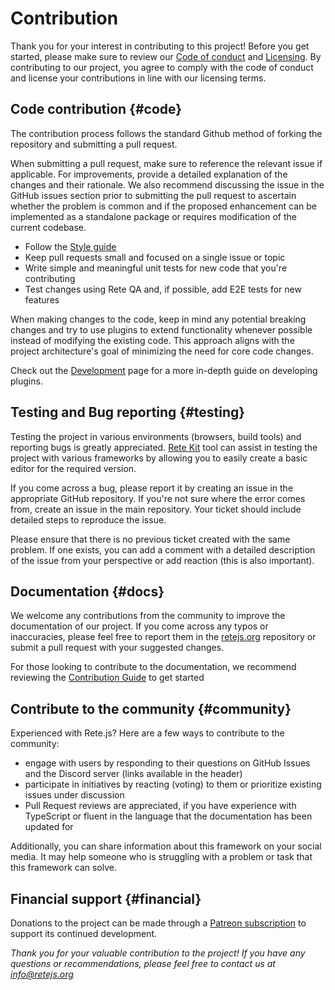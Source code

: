 # Contribution

Thank you for your interest in contributing to this project! Before you get started, please make sure to review our [Code of conduct](/docs/code-of-conduct) and [Licensing](/docs/licensing). By contributing to our project, you agree to comply with the code of conduct and license your contributions in line with our licensing terms.

## Code contribution {#code}

The contribution process follows the standard Github method of forking the repository and submitting a pull request.

When submitting a pull request, make sure to reference the relevant issue if applicable. For improvements, provide a detailed explanation of the changes and their rationale. We also recommend discussing the issue in the GitHub issues section prior to submitting the pull request to ascertain whether the problem is common and if the proposed enhancement can be implemented as a standalone package or requires modification of the current codebase.

- Follow the [Style guide](/docs/development/#style-guide)
- Keep pull requests small and focused on a single issue or topic
- Write simple and meaningful unit tests for new code that you're contributing
- Test changes using Rete QA and, if possible, add E2E tests for new features

When making changes to the code, keep in mind any potential breaking changes and try to use plugins to extend functionality whenever possible instead of modifying the existing code. This approach aligns with the project architecture's goal of minimizing the need for core code changes.

Check out the [Development](/docs/development) page for a more in-depth guide on developing plugins.

## Testing and Bug reporting {#testing}

Testing the project in various environments (browsers, build tools) and reporting bugs is greatly appreciated. [Rete Kit](/docs/development/#rete-kit) tool can assist in testing the project with various frameworks by allowing you to easily create a basic editor for the required version.

If you come across a bug, please report it by creating an issue in the appropriate GitHub repository. If you're not sure where the error comes from, create an issue in the main repository. Your ticket should include detailed steps to reproduce the issue.

Please ensure that there is no previous ticket created with the same problem. If one exists, you can add a comment with a detailed description of the issue from your perspective or add reaction (this is also important).

## Documentation {#docs}

We welcome any contributions from the community to improve the documentation of our project. If you come across any typos or inaccuracies, please feel free to report them in the [retejs.org](https://github.com/retejs/retejs.org) repository or submit a pull request with your suggested changes.

For those looking to contribute to the documentation, we recommend reviewing the [Contribution Guide](https://github.com/retejs/retejs.org/blob/main/CONTRIBUTION.md) to get started

## Contribute to the community {#community}

Experienced with Rete.js? Here are a few ways to contribute to the community:

- engage with users by responding to their questions on GitHub Issues and the Discord server (links available in the header)
- participate in initiatives by reacting (voting) to them or prioritize existing issues under discussion
- Pull Request reviews are appreciated, if you have experience with TypeScript or fluent in the language that the documentation has been updated for

Additionally, you can share information about this framework on your social media. It may help someone who is struggling with a problem or task that this framework can solve.

## Financial support {#financial}

Donations to the project can be made through a [Patreon subscription](https://patreon.com/ni55an) to support its continued development.

*Thank you for your valuable contribution to the project! If you have any questions or recommendations, please feel free to contact us at info@retejs.org*

